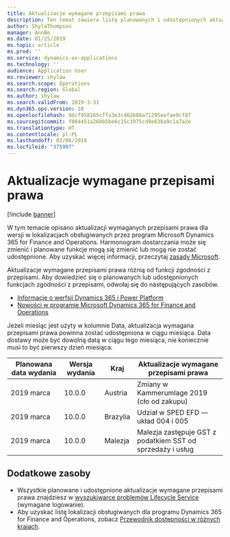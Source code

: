 ```yaml
---
title: Aktualizacje wymagane przepisami prawa
description: Ten temat zawiera listę planowanych i udostępnionych aktualizacji wymaganych przepisami prawa dla programu Microsoft Dynamics 365 for Finance and Operations.
author: ShylaThompson
manager: AnnBe
ms.date: 01/25/2019
ms.topic: article
ms.prod: ''
ms.service: dynamics-ax-applications
ms.technology: ''
audience: Application User
ms.reviewer: shylaw
ms.search.scope: Operations
ms.search.region: Global
ms.author: shylaw
ms.search.validFrom: 2019-3-31
ms.dyn365.ops.version: 10
ms.openlocfilehash: 9dcf958165cffa3e3cd62b88a71295eefae9cf8f
ms.sourcegitcommit: f004451a260b5be6c15c3975cd9e63ba9c1a7a2e
ms.translationtype: HT
ms.contentlocale: pl-PL
ms.lasthandoff: 02/06/2019
ms.locfileid: "375997"
---
```

# <a name="regulatory-updates"></a>Aktualizacje wymagane przepisami prawa

[!include [banner](../includes/banner.md)]

W tym temacie opisano aktualizacji wymaganych przepisami prawa dla wersji w lokalizacjach obsługiwanych przez program Microsoft Dynamics 365 for Finance and Operations. Harmonogram dostarczania może się zmienić i planowane funkcje mogą się zmienić lub mogą nie zostać udostępnione. Aby uzyskać więcej informacji, przeczytaj [zasady Microsoft](https://go.microsoft.com/fwlink/p/?linkid=2007332). 

Aktualizacje wymagane przepisami prawa różnią od funkcji zgodności z przepisami. Aby dowiedzieć się o planowanych lub udostępnionych funkcjach zgodności z przepisami, odwołaj się do następujących zasobów.

- [Informacje o werfsji Dynamics 365 i Power Platform](https://docs.microsoft.com/business-applications-release-notes/index)
- [Nowości w programie Microsoft Dynamics 365 for Finance and Operations](../../fin-and-ops/get-started/whats-new-changed.md)

Jeżeli miesiąc jest użyty w kolumnie Data, aktualizacja wymagana przepisami prawa powinna zostać udostępniona w ciągu miesiąca. Data dostawy może być dowolną datą w ciągu tego miesiąca, nie koniecznie musi to być pierwszy dzień miesiąca.

|Planowana data wydania|Wersja wydania|Kraj|Aktualizacje wymagane przepisami prawa|
|--------------------|---------------|-------|-------|
|      2019 marca          |   10.0.0      | Austria      |   Zmiany w Kammerumlage 2019 (cło od zakupu)    |
|      2019 marca          |   10.0.0      |   Brazylia    |     Udział w SPED EFD — układ 004 i 005  |
|      2019 marca          |   10.0.0      |    Malezja     |Malezja zastępuje GST z podatkiem SST od sprzedaży i usług        |

## <a name="additional-resources"></a>Dodatkowe zasoby
- Wszystkie planowane i udostępnione aktualizacje wymagane przepisami prawa znajdziesz w [wyszukiwarce problemów Lifecycle Service](https://lcs.dynamics.com/Logon/Index) (wymagane logowanie).
- Aby uzyskać listę lokalizacji obsługiwanych dla programu Dynamics 365 for Finance and Operations, zobacz [Przewodnik dostępności w różnych krajach](https://aka.ms/dynamics_365_international_availability_deck).

